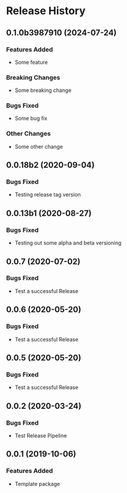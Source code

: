 # Release History

## 0.1.0b3987910 (2024-07-24)

### Features Added

- Some feature

### Breaking Changes

- Some breaking change

### Bugs Fixed

- Some bug fix

### Other Changes

- Some other change

## 0.0.18b2 (2020-09-04)

### Bugs Fixed

- Testing release tag version

## 0.0.13b1 (2020-08-27)

### Bugs Fixed

- Testing out some alpha and beta versioning

## 0.0.7 (2020-07-02)

### Bugs Fixed

- Test a successful Release

## 0.0.6 (2020-05-20)

### Bugs Fixed

- Test a successful Release

## 0.0.5 (2020-05-20)

### Bugs Fixed

- Test a successful Release

## 0.0.2 (2020-03-24)

### Bugs Fixed

- Test Release Pipeline

## 0.0.1 (2019-10-06)

### Features Added

- Template package
